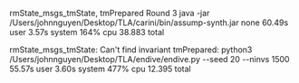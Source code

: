 rmState_msgs_tmState, tmPrepared
Round 3
java -jar /Users/johnnguyen/Desktop/TLA/carini/bin/assump-synth.jar     none  60.49s user 3.57s system 164% cpu 38.883 total

rmState_msgs_tmState: Can't find invariant
tmPrepared: python3 /Users/johnnguyen/Desktop/TLA/endive/endive.py --seed 20 --ninvs 1500  55.57s user 3.60s system 477% cpu 12.395 total
